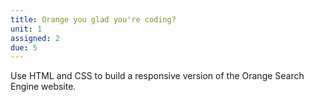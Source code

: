 ```yaml
---
title: Orange you glad you're coding?
unit: 1
assigned: 2
due: 5
---
```


Use HTML and CSS to build a responsive version of the Orange Search Engine website.
